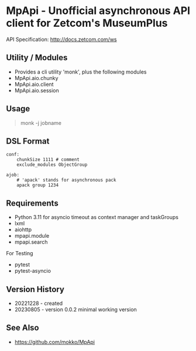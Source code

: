 # MpApi - Unofficial asynchronous API client for Zetcom's MuseumPlus

API Specification: http://docs.zetcom.com/ws

## Utility / Modules
* Provides a cli utility 'monk', plus the following modules
* MpApi.aio.chunky
* MpApi.aio.client
* MpApi.aio.session

## Usage
> monk -j jobname

## DSL Format
```
conf:
	chunkSize 1111 # comment
	exclude_modules ObjectGroup

ajob:
	# 'apack' stands for asynchronous pack
	apack group 1234 
```

## Requirements
* Python 3.11 for asyncio timeout as context manager and taskGroups
* lxml
* aiohttp
* mpapi.module
* mpapi.search

For Testing
* pytest 
* pytest-asyncio

## Version History
* 20221228 - created
* 20230805 - version 0.0.2 minimal working version 

## See Also
* https://github.com/mokko/MpApi